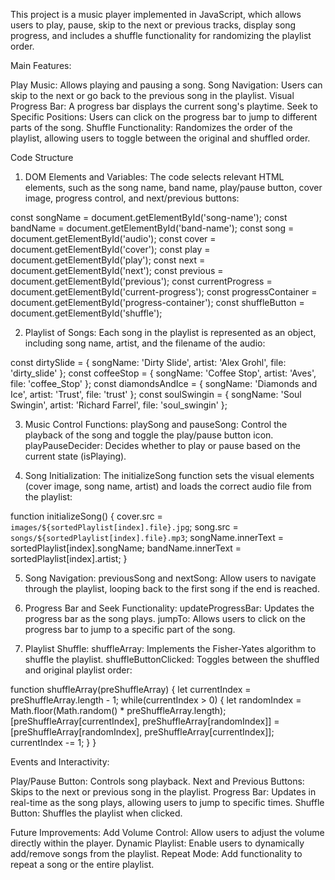 This project is a music player implemented in JavaScript, which allows users to play, pause, skip to the next or previous tracks, display song progress, and includes a shuffle functionality for randomizing the playlist order.

Main Features:

Play Music: Allows playing and pausing a song.
Song Navigation: Users can skip to the next or go back to the previous song in the playlist.
Visual Progress Bar: A progress bar displays the current song's playtime.
Seek to Specific Positions: Users can click on the progress bar to jump to different parts of the song.
Shuffle Functionality: Randomizes the order of the playlist, allowing users to toggle between the original and shuffled order.

Code Structure

1. DOM Elements and Variables: The code selects relevant HTML elements, such as the song name, band name, play/pause button, cover image, progress control, and next/previous buttons:

const songName = document.getElementById('song-name');
const bandName = document.getElementById('band-name');
const song = document.getElementById('audio');
const cover = document.getElementById('cover');
const play = document.getElementById('play');
const next = document.getElementById('next');
const previous = document.getElementById('previous');
const currentProgress = document.getElementById('current-progress');
const progressContainer = document.getElementById('progress-container');
const shuffleButton = document.getElementById('shuffle');

2. Playlist of Songs: Each song in the playlist is represented as an object, including song name, artist, and the filename of the audio:

const dirtySlide = { songName: 'Dirty Slide', artist: 'Alex Grohl', file: 'dirty_slide' };
const coffeeStop = { songName: 'Coffee Stop', artist: 'Aves', file: 'coffee_Stop' };
const diamondsAndIce = { songName: 'Diamonds and Ice', artist: 'Trust', file: 'trust' };
const soulSwingin = { songName: 'Soul Swingin', artist: 'Richard Farrel', file: 'soul_swingin' };

3. Music Control Functions:
playSong and pauseSong: Control the playback of the song and toggle the play/pause button icon.
playPauseDecider: Decides whether to play or pause based on the current state (isPlaying).

5. Song Initialization: The initializeSong function sets the visual elements (cover image, song name, artist) and loads the correct audio file from the playlist:

function initializeSong() {
    cover.src = `images/${sortedPlaylist[index].file}.jpg`;
    song.src = `songs/${sortedPlaylist[index].file}.mp3`;
    songName.innerText = sortedPlaylist[index].songName;
    bandName.innerText = sortedPlaylist[index].artist;
}

5. Song Navigation:
previousSong and nextSong: Allow users to navigate through the playlist, looping back to the first song if the end is reached.

7. Progress Bar and Seek Functionality:
updateProgressBar: Updates the progress bar as the song plays.
jumpTo: Allows users to click on the progress bar to jump to a specific part of the song.

9. Playlist Shuffle:
shuffleArray: Implements the Fisher-Yates algorithm to shuffle the playlist.
shuffleButtonClicked: Toggles between the shuffled and original playlist order:

function shuffleArray(preShuffleArray) {
    let currentIndex = preShuffleArray.length - 1;
    while(currentIndex > 0) {
       let randomIndex = Math.floor(Math.random() * preShuffleArray.length);
       [preShuffleArray[currentIndex], preShuffleArray[randomIndex]] = [preShuffleArray[randomIndex], preShuffleArray[currentIndex]];
       currentIndex -= 1;
    }
}

Events and Interactivity:

Play/Pause Button: Controls song playback.
Next and Previous Buttons: Skips to the next or previous song in the playlist.
Progress Bar: Updates in real-time as the song plays, allowing users to jump to specific times.
Shuffle Button: Shuffles the playlist when clicked.

Future Improvements:
Add Volume Control: Allow users to adjust the volume directly within the player.
Dynamic Playlist: Enable users to dynamically add/remove songs from the playlist.
Repeat Mode: Add functionality to repeat a song or the entire playlist.
